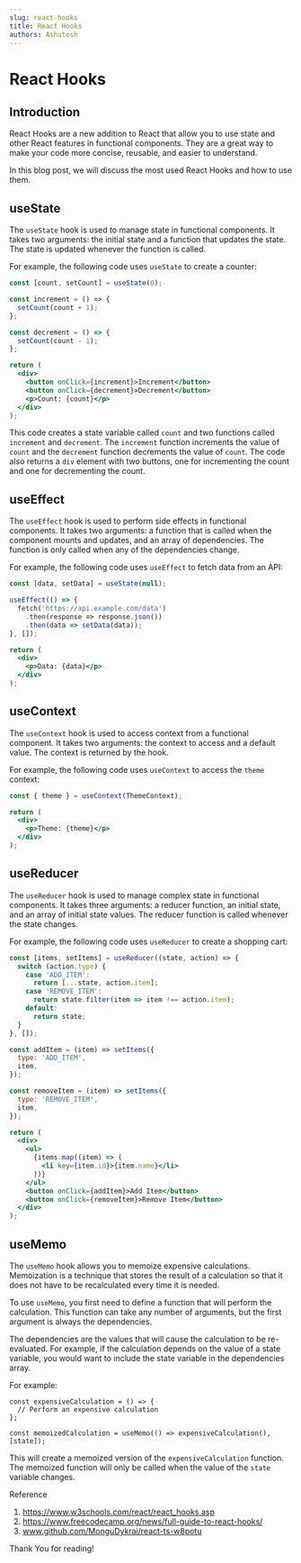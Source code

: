 ```yaml
---
slug: react-hooks
title: React Hooks
authors: Ashutosh
---
```


# React Hooks

## Introduction
React Hooks are a new addition to React that allow you to use state and other React features in functional components. They are a great way to make your code more concise, reusable, and easier to understand.

In this blog post, we will discuss the most used React Hooks and how to use them.

## useState

The `useState` hook is used to manage state in functional components. It takes two arguments: the initial state and a function that updates the state. The state is updated whenever the function is called.

For example, the following code uses `useState` to create a counter:

```jsx
const [count, setCount] = useState(0);

const increment = () => {
  setCount(count + 1);
};

const decrement = () => {
  setCount(count - 1);
};

return (
  <div>
    <button onClick={increment}>Increment</button>
    <button onClick={decrement}>Decrement</button>
    <p>Count: {count}</p>
  </div>
);
```

This code creates a state variable called `count` and two functions called `increment` and `decrement`. The `increment` function increments the value of `count` and the `decrement` function decrements the value of `count`. The code also returns a `div` element with two buttons, one for incrementing the count and one for decrementing the count.

## useEffect

The `useEffect` hook is used to perform side effects in functional components. It takes two arguments: a function that is called when the component mounts and updates, and an array of dependencies. The function is only called when any of the dependencies change.

For example, the following code uses `useEffect` to fetch data from an API:

```jsx
const [data, setData] = useState(null);

useEffect(() => {
  fetch('https://api.example.com/data')
    .then(response => response.json())
    .then(data => setData(data));
}, []);

return (
  <div>
    <p>Data: {data}</p>
  </div>
);
```

## useContext

The `useContext` hook is used to access context from a functional component. It takes two arguments: the context to access and a default value. The context is returned by the hook.

For example, the following code uses `useContext` to access the `theme` context:

```jsx
const { theme } = useContext(ThemeContext);

return (
  <div>
    <p>Theme: {theme}</p>
  </div>
);
```

## useReducer

The `useReducer` hook is used to manage complex state in functional components. It takes three arguments: a reducer function, an initial state, and an array of initial state values. The reducer function is called whenever the state changes.

For example, the following code uses `useReducer` to create a shopping cart:

```jsx
const [items, setItems] = useReducer((state, action) => {
  switch (action.type) {
    case 'ADD_ITEM':
      return [...state, action.item];
    case 'REMOVE_ITEM':
      return state.filter(item => item !== action.item);
    default:
      return state;
  }
}, []);

const addItem = (item) => setItems({
  type: 'ADD_ITEM',
  item,
});

const removeItem = (item) => setItems({
  type: 'REMOVE_ITEM',
  item,
});

return (
  <div>
    <ul>
      {items.map((item) => (
        <li key={item.id}>{item.name}</li>
      ))}
    </ul>
    <button onClick={addItem}>Add Item</button>
    <button onClick={removeItem}>Remove Item</button>
  </div>
);
```

## useMemo

The `useMemo` hook allows you to memoize expensive calculations. Memoization is a technique that stores the result of a calculation so that it does not have to be recalculated every time it is needed.

To use `useMemo`, you first need to define a function that will perform the calculation. This function can take any number of arguments, but the first argument is always the dependencies.

The dependencies are the values that will cause the calculation to be re-evaluated. For example, if the calculation depends on the value of a state variable, you would want to include the state variable in the dependencies array.

For example:

```
const expensiveCalculation = () => {
  // Perform an expensive calculation
};

const memoizedCalculation = useMemo(() => expensiveCalculation(), [state]);
```

This will create a memoized version of the `expensiveCalculation` function. The memoized function will only be called when the value of the `state` variable changes.


Reference
1. https://www.w3schools.com/react/react_hooks.asp
2. https://www.freecodecamp.org/news/full-guide-to-react-hooks/
3. www.github.com/MonguDykrai/react-ts-w8potu

Thank You for reading!

